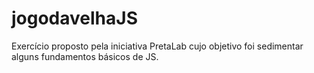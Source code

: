 # jogodavelhaJS

Exercício proposto pela iniciativa PretaLab cujo objetivo foi sedimentar alguns fundamentos básicos de JS.

